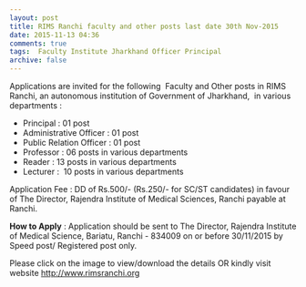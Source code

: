 ```yaml
---
layout: post
title: RIMS Ranchi faculty and other posts last date 30th Nov-2015   
date: 2015-11-13 04:36
comments: true
tags:  Faculty Institute Jharkhand Officer Principal 
archive: false
---
```


Applications are invited for the following  Faculty and Other posts in RIMS Ranchi, an autonomous institution of Government of Jharkhand,   in various departments :


- Principal : 01 post
- Administrative Officer : 01 post
- Public Relation Officer : 01 post
- Professor : 06 posts in various departments
- Reader : 13 posts in various departments 
- Lecturer :  10 posts in various departments



Application Fee :  DD of Rs.500/- (Rs.250/- for SC/ST candidates) in favour of The Director, Rajendra Institute of Medical Sciences, Ranchi payable at Ranchi.

**How to Apply** : Application should be sent to The Director, Rajendra Institute of Medical Science, Bariatu, Ranchi - 834009  on or before 30/11/2015 by Speed post/ Registered post only.

Please click on the image to view/download the details OR kindly visit website <http://www.rimsranchi.org>



